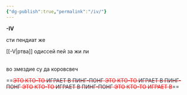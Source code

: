 ```yaml
---
{"dg-publish":true,"permalink":"/iv/"}
---
```




**-IV**

сти пендиат же

[[-V\|ртва]] одиссей пей за жи ли                                                                                    

во змездие су да коровсвеч



==<span style="color:rgb(237, 7, 7)">~~ЭТО КТО-ТО <span style="color:rgb(39, 47, 62)">ИГРАЕТ В ПИНГ-ПОНГ</span> ЭТО КТО-ТО <span style="color:rgb(39, 47, 62)">ИГРАЕТ В ПИНГ-ПОНГ</span> ЭТО КТО-ТО <span style="color:rgb(39, 47, 62)">ИГРАЕТ В ПИНГ-ПОНГ</span> ЭТО КТО-ТО ИГРАЕТ В~~</span>==